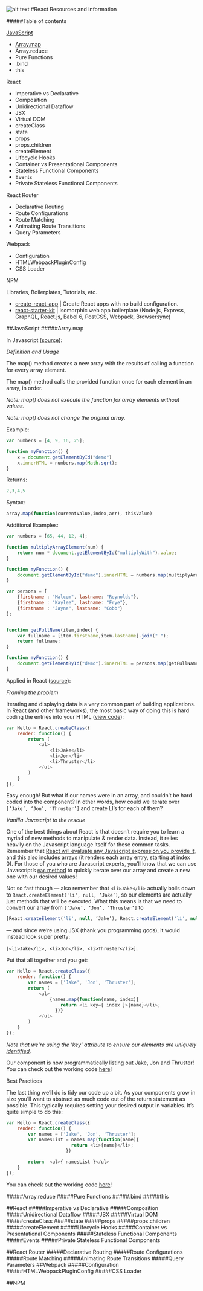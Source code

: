 [logo]: https://www.wagonhq.com/images/posts/react.png "React Logo"
![alt text][logo]
#React Resources and information

#####Table of contents

[JavaScript](#javascript)
* [Array.map](#arraymap)
* Array.reduce
* Pure Functions
* .bind
* this

React
* Imperative vs Declarative
* Composition
* Unidirectional Dataflow
* JSX
* Virtual DOM
* createClass
* state
* props
* props.children
* createElement
* Lifecycle Hooks
* Container vs Presentational Components
* Stateless Functional Components
* Events
* Private Stateless Functional Components

React Router
* Declarative Routing
* Route Configurations
* Route Matching
* Animating Route Transitions
* Query Parameters

Webpack
* Configuration
* HTMLWebpackPluginConfig
* CSS Loader

NPM

Libraries, Boilerplates, Tutorials, etc.

* [create-react-app](https://github.com/facebookincubator/create-react-app) | Create React apps with no build configuration.
* [react-starter-kit](https://github.com/kriasoft/react-starter-kit) | isomorphic web app boilerplate (Node.js, Express, GraphQL, React.js, Babel 6, PostCSS, Webpack, Browsersync)

<a name="javascript"></a>
##JavaScript
<a name="arraymap"></a>
#####Array.map

In Javascript ([source](http://www.w3schools.com/jsref/jsref_map.asp)):

_Definition and Usage_

The map() method creates a new array with the results of calling a function for every array element.

The map() method calls the provided function once for each element in an array, in order.

_Note: map() does not execute the function for array elements without values._

_Note: map() does not change the original array._

Example:

```javascript
var numbers = [4, 9, 16, 25];

function myFunction() {
    x = document.getElementById("demo")
    x.innerHTML = numbers.map(Math.sqrt);
}
```

Returns:

```javascript
2,3,4,5
```

Syntax:

```javascript
array.map(function(currentValue,index,arr), thisValue)
```

Additional Examples:

```javascript
var numbers = [65, 44, 12, 4];

function multiplyArrayElement(num) {
    return num * document.getElementById("multiplyWith").value;
}

function myFunction() {
    document.getElementById("demo").innerHTML = numbers.map(multiplyArrayElement);
}
```

```javascript
var persons = [
    {firstname : "Malcom", lastname: "Reynolds"},
    {firstname : "Kaylee", lastname: "Frye"},
    {firstname : "Jayne", lastname: "Cobb"}
];


function getFullName(item,index) {
    var fullname = [item.firstname,item.lastname].join(" ");
    return fullname;
}

function myFunction() {
    document.getElementById("demo").innerHTML = persons.map(getFullName);
}
```

Applied in React ([source](https://thinkster.io/iterating-and-rendering-loops-in-react)):

_Framing the problem_

Iterating and displaying data is a very common part of building applications. In React (and other frameworks), the most basic way of doing this is hard coding the entries into your HTML ([view code](http://jsfiddle.net/danielvassallo87/jy7r30ov/)):

```javascript
var Hello = React.createClass({
    render: function() {
        return (
            <ul>
                <li>Jake</li>
                <li>Jon</li>
                <li>Thruster</li>
            </ul>
        )
    }
});
```

Easy enough! But what if our names were in an array, and couldn’t be hard coded into the component? In other words, how could we iterate over `[‘Jake’, ‘Jon’, ‘Thruster’]` and create LI’s for each of them?

_Vanilla Javascript to the rescue_

One of the best things about React is that doesn’t require you to learn a myriad of new methods to manipulate & render data. Instead, it relies heavily on the Javascript language itself for these common tasks. Remember that [React will evaluate any Javascript expression you provide it](https://facebook.github.io/react/docs/jsx-in-depth.html#javascript-expressions), and this also includes arrays (it renders each array entry, starting at index 0). For those of you who are Javascript experts, you’ll know that we can use Javascript’s [`map` method](https://developer.mozilla.org/en-US/docs/Web/JavaScript/Reference/Global_Objects/Array/map) to quickly iterate over our array and create a new one with our desired values!

Not so fast though — also remember that `<li>Jake</li>` actually boils down to `React.createElement('li', null, ‘Jake’)`, so our elements are actually just methods that will be executed. What this means is that we need to convert our array from `[‘Jake’, ‘Jon’, ‘Thruster’]` to

```javascript
[React.createElement('li', null, ‘Jake’), React.createElement('li', null, ‘Jon’), React.createElement('li', null, ’Thruster’)]
```

— and since we’re using JSX (thank you programming gods), it would instead look super pretty:

`[<li>Jake</li>, <li>Jon</li>, <li>Thruster</li>]`.

Put that all together and you get:

```javascript
var Hello = React.createClass({
    render: function() {
        var names = ['Jake', 'Jon', 'Thruster'];
        return (
            <ul>
                {names.map(function(name, index){
                    return <li key={ index }>{name}</li>;
                  })}
            </ul>
        )
    }
});
```

_Note that we're using the 'key' attribute to ensure our elements are uniquely [identified](https://facebook.github.io/react/docs/multiple-components.html#dynamic-children)._

Our component is now programmatically listing out Jake, Jon and Thruster! You can check out the working code [here](http://jsfiddle.net/danielvassallo87/mdhkszd8/)!

Best Practices

The last thing we’ll do is tidy our code up a bit. As your components grow in size you’ll want to abstract as much code out of the return statement as possible. This typically requires setting your desired output in variables. It’s quite simple to do this:

```javascript
var Hello = React.createClass({
    render: function() {
        var names = ['Jake', 'Jon', 'Thruster'];
        var namesList = names.map(function(name){
                        return <li>{name}</li>;
                      })

        return  <ul>{ namesList }</ul>
    }
});
```

You can check out the working code [here](http://jsfiddle.net/danielvassallo87/07r6wa9w/)!

#####Array.reduce
#####Pure Functions
#####.bind
#####this

##React
#####Imperative vs Declarative
#####Composition
#####Unidirectional Dataflow
#####JSX
#####Virtual DOM
#####createClass
#####state
#####props
#####props.children
#####createElement
#####Lifecycle Hooks
#####Container vs Presentational Components
#####Stateless Functional Components
#####Events
#####Private Stateless Functional Components

##React Router
#####Declarative Routing
#####Route Configurations
#####Route Matching
#####Animating Route Transitions
#####Query Parameters
##Webpack
#####Configuration
#####HTMLWebpackPluginConfig
#####CSS Loader

##NPM
